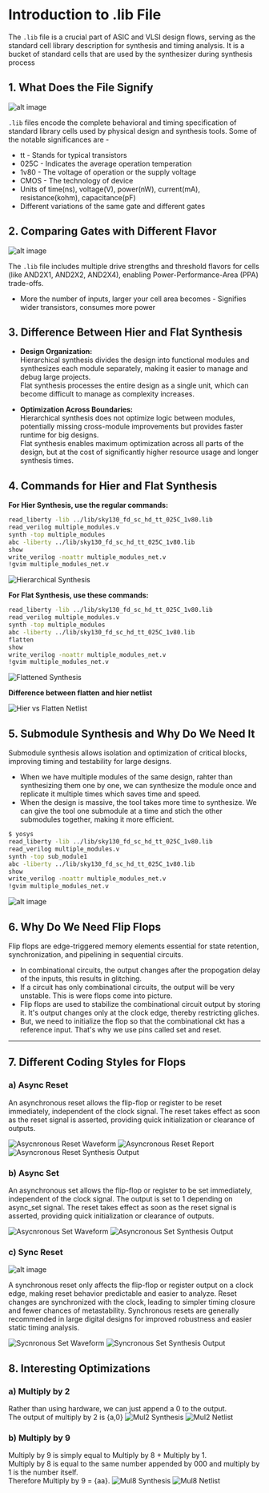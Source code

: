# Introduction to .lib File
The `.lib` file is a crucial part of ASIC and VLSI design flows, serving as the standard cell library description for synthesis and timing analysis. It is a bucket of standard cells that are used by the synthesizer during synthesis process

## 1. What Does the File Signify

![alt image](Images/liberty_file.png)

`.lib` files encode the complete behavioral and timing specification of standard library cells used by physical design and synthesis tools. Some of the notable significances are - 
- tt - Stands for typical transistors
- 025C - Indicates the average operation temperation 
- 1v80 - The voltage of operation or the supply voltage 
- CMOS - The technology of device
- Units of time(ns), voltage(V), power(nW), current(mA), resistance(kohm), capacitance(pF)
- Different variations of the same gate and different gates 

## 2. Comparing Gates with Different Flavor

![alt image](Images/comparing_std_cells.png)

The `.lib` file includes multiple drive strengths and threshold flavors for cells (like AND2X1, AND2X2, AND2X4), enabling Power-Performance-Area (PPA) trade-offs.
- More the number of inputs, larger your cell area becomes - Signifies wider transistors, consumes more power 

## 3. Difference Between Hier and Flat Synthesis

- **Design Organization:**  
  Hierarchical synthesis divides the design into functional modules and synthesizes each module separately, making it easier to manage and debug large projects.  
  Flat synthesis processes the entire design as a single unit, which can become difficult to manage as complexity increases.

- **Optimization Across Boundaries:**  
  Hierarchical synthesis does not optimize logic between modules, potentially missing cross-module improvements but provides faster runtime for big designs.  
  Flat synthesis enables maximum optimization across all parts of the design, but at the cost of significantly higher resource usage and longer synthesis times.

## 4. Commands for Hier and Flat Synthesis

**For Hier Synthesis, use the regular commands:**

```bash 
read_liberty -lib ../lib/sky130_fd_sc_hd_tt_025C_1v80.lib
read_verilog multiple_modules.v
synth -top multiple_modules
abc -liberty ../lib/sky130_fd_sc_hd_tt_025C_1v80.lib
show 
write_verilog -noattr multiple_modules_net.v
!gvim multiple_modules_net.v
```
![Hierarchical Synthesis](Images/hierarchical%20design.png)

**For Flat Synthesis, use these commands:**

```bash 
read_liberty -lib ../lib/sky130_fd_sc_hd_tt_025C_1v80.lib
read_verilog multiple_modules.v
synth -top multiple_modules
abc -liberty ../lib/sky130_fd_sc_hd_tt_025C_1v80.lib
flatten
show 
write_verilog -noattr multiple_modules_net.v
!gvim multiple_modules_net.v
```

![Flattened Synthesis](Images/flatten%20multiple%20module.png)

**Difference between flatten and hier netlist**

![Hier vs Flatten Netlist](Images/hierarchical%20Vs%20Flaten%20syn.png)


## 5. Submodule Synthesis and Why Do We Need It



Submodule synthesis allows isolation and optimization of critical blocks, improving timing and testability for large designs.
- When we have multiple modules of the same design, rahter than synthesizing them one by one, we can synthesize the module once and replicate it multiple times which saves time and speed.
- When the design is massive, the tool takes more time to synthesize. We can give the tool one submodule at a time and stich the other submodules together, making it more efficient.

```bash 
$ yosys
read_liberty -lib ../lib/sky130_fd_sc_hd_tt_025C_1v80.lib
read_verilog multiple_modules.v
synth -top sub_module1
abc -liberty ../lib/sky130_fd_sc_hd_tt_025C_1v80.lib
show 
write_verilog -noattr multiple_modules_net.v
!gvim multiple_modules_net.v
```

![alt image](Images/sub_module%20syn.png)

## 6. Why Do We Need Flip Flops
Flip flops are edge-triggered memory elements essential for state retention, synchronization, and pipelining in sequential circuits.
- In combinational circuits, the output changes after the propogation delay of the inputs, this results in glitching.
- If a circuit has only combinational circuits, the output will be very unstable. This is were flops come into picture.
- Flip flops are used to stabilize the combinational circuit output by storing it. It's output changes only at the clock edge, thereby restricting gliches. 
- But, we need to initialize the flop so that the combinational ckt has a reference input. That's why we use pins called set and reset.


---

## 7. Different Coding Styles for Flops

### a) Async Reset
An asynchronous reset allows the flip-flop or register to be reset immediately, independent of the clock signal.
The reset takes effect as soon as the reset signal is asserted, providing quick initialization or clearance of outputs.

![Asycnronous Reset Waveform](Images/async_rst_dff_waveform.png)
![Asyncronous Reset Report](Images/dff_async_rst_report.png)
![Asyncronous Reset Synthesis Output](Images/dff_asynrst_syn.png)


### b) Async Set
An asynchronous set allows the flip-flop or register to be set immediately, independent of the clock signal. The output is set to 1 depending on async_set signal. The reset takes effect as soon as the reset signal is asserted, providing quick initialization or clearance of outputs.

![Asycnronous Set Waveform](Images/asyncset_dff_waveform.png)
![Asyncronous Set Synthesis Output](Images/dff_async_set_syn.png)


### c) Sync Reset

![alt image](Images/sync-reset.jpg)

A synchronous reset only affects the flip-flop or register output on a clock edge, making reset behavior predictable and easier to analyze. Reset changes are synchronized with the clock, leading to simpler timing closure and fewer chances of metastability.
Synchronous resets are generally recommended in large digital designs for improved robustness and easier static timing analysis.

![Sycnronous Set Waveform](Images/sync_dff_rst_waveform.png)
![Syncronous Set Synthesis Output](Images/dff_sync_rst_syn.png)



## 8. Interesting Optimizations

### a) Multiply by 2
Rather than using hardware, we can just append a 0 to the output.\
The output of multiply by 2 is {a,0}
![Mul2 Synthesis](Images/mul2_syn.png)
![Mul2 Netlist](Images/mul2_netlist.png)


### b) Multiply by 9

Multiply by 9 is simply equal to Multiply by 8 + Multiply by 1.\
Multiply by 8 is equal to the same number appended by 000 and multiply by 1 is the number itself.\
Therefore Multiply by 9 = {aa}.
![Mul8 Synthesis](Images/mul8_syn.png)
![Mul8 Netlist](Images/mul8_netlist.png)





















